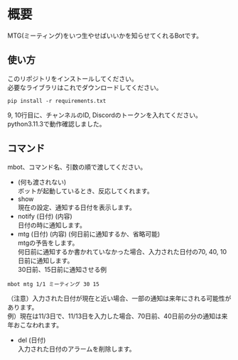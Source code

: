 
# 概要

MTG(ミーティング)をいつ生やせばいいかを知らせてくれるBotです。

## 使い方

このリポジトリをインストールしてください。  
必要なライブラリはこれでダウンロードしてください。

```shell
pip install -r requirements.txt
```

9, 10行目に、チャンネルのID, Discordのトークンを入れてください。
python3.11.3で動作確認しました。

## コマンド

mbot、コマンド名、引数の順で渡してください。

* (何も渡されない)  
ボットが起動しているとき、反応してくれます。
* show  
現在の設定、通知する日付を表示します。
* notify (日付) (内容)  
日付の時に通知します。
* mtg (日付) (内容) (何日前に通知するか、省略可能)  
mtgの予告をします。  
何日前に通知するか書かれていなかった場合、入力された日付の70, 40, 10日前に通知します。  
30日前、15日前に通知させる例

```text
mbot mtg 1/1 ミーティング 30 15
```

（注意）入力された日付が現在と近い場合、一部の通知は来年にされる可能性があります。  
例）現在は11/3日で、11/13日を入力した場合、70日前、40日前の分の通知は来年おこなわれます。  

* del (日付)  
入力された日付のアラームを削除します。
